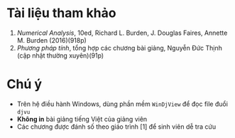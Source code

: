 # Tài liệu tham khảo
  1. _Numerical Analysis_, 10ed, Richard L. Burden, J. Douglas Faires, Annette M. Burden (2016)(918p)
  2. _Phương pháp tính_, tổng hợp các chương bài giảng, Nguyễn Đức Thịnh (cập nhật thường xuyên)(91p)
  
# Chú ý
  * Trên hệ điều hành Windows, dùng phần mềm `WinDjView` để đọc file đuổi `djvu`
  * **Không in** bài giảng tiếng Việt của giảng viên
  * Các chương được đánh số theo giáo trình [1] để sinh viên dễ tra cứu


